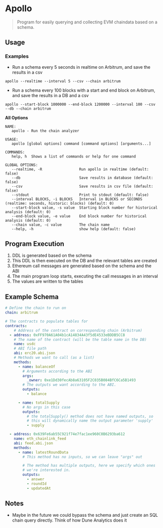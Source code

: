 # Apollo
> Program for easily querying and collecting EVM chaindata based on a schema.

## Usage
### Examples
* Run a schema every 5 seconds in realtime on Arbitrum, and save the results in a csv
```
apollo --realtime --interval 5 --csv --chain arbitrum
```

* Run a schema every 100 blocks with a start and end block on Arbitrum, and save the results in a DB and a csv
```
apollo --start-block 1000000 --end-block 1200000 --interval 100 --csv --db --chain arbitrum 
```

**All Options**
```
NAME:
   apollo - Run the chain analyzer

USAGE:
   apollo [global options] command [command options] [arguments...]

COMMANDS:
   help, h  Shows a list of commands or help for one command

GLOBAL OPTIONS:
   --realtime, -R                 Run apollo in realtime (default: false)
   --db                           Save results in database (default: false)
   --csv                          Save results in csv file (default: false)
   --stdout                       Print to stdout (default: false)
   --interval BLOCKS, -i BLOCKS   Interval in BLOCKS or SECONDS (realtime: seconds, historic: blocks) (default: 0)
   --start-block value, -s value  Starting block number for historical analysis (default: 0)
   --end-block value, -e value    End block number for historical analysis (default: 0)
   --chain value, -c value        The chain name
   --help, -h                     show help (default: false)
```

## Program Execution
1. DDL is generated based on the schema
2. This DDL is then executed on the DB and the relevant tables are created
3. Ethereum call messages are generated based on the schema and the ABI
4. The main program loop starts, executing the call messages in an interval
5. The values are written to the tables

## Example Schema
```yaml
# Define the chain to run on
chain: arbitrum

# The contracts to populate tables for
contracts:
    # Address of the contract on corresponding chain (Arbitrum)
  - address: 0xFF970A61A04b1cA14834A43f5dE4533eBDDB5CC8
    # The name of the contract (will be the table name in the DB)
    name: usdc
    # ABI file path
    abi: erc20.abi.json
    # Methods we want to call (as a list)
    methods:
      - name: balanceOf
        # Arguments according to the ABI
        args:
          _owner: 0xe1Dd30fecAb8a63105F2C035B084BfC6Ca5B1493
        # The outputs we want according to the ABI.
        outputs:
          - balance

      - name: totalSupply
        # No args in this case
        outputs:
          # the totalSupply() method does not have named outputs, so
          # this will dynamically name the output parameter 'supply'
          - supply

  - address: 0x639Fe6ab55C921f74e7fac1ee960C0B6293ba612
    name: eth_chainlink_feed
    abi: feed.abi.json
    methods:
      - name: latestRoundData
        # This method has no inputs, so we can leave "args" out

        # The method has multiple outputs, here we specify which ones
        # we're interested in.
        outputs:
          - answer
          - roundId
          - updatedAt
```

## Notes
* Maybe in the future we could bypass the schema and just create an SQL chain query directly.
Think of how Dune Analytics does it